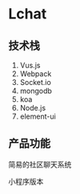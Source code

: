 # Lchat
## 技术栈
1. Vus.js
2. Webpack
3. Socket.io
4. mongodb
5. koa
6. Node.js
7. element-ui
## 产品功能
简易的社区聊天系统

小程序版本
